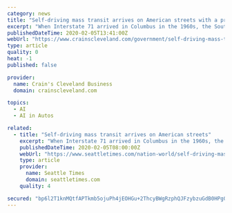 ```yaml
---
category: news
title: "Self-driving mass transit arrives on American streets with a project in Columbus"
excerpt: "When Interstate 71 arrived in Columbus in the 1960s, the South Linden neighborhood was largely cut off from the rest of the city, wedged between railroad tracks to the south and east and the new concrete highway to the west. More than a half-century later, autonomous technology is helping reconnect South Linden with the rest of Ohio's capital ..."
publishedDateTime: 2020-02-05T13:41:00Z
webUrl: "https://www.crainscleveland.com/government/self-driving-mass-transit-arrives-american-streets-project-columbus"
type: article
quality: 0
heat: -1
published: false

provider:
  name: Crain's Cleveland Business
  domain: crainscleveland.com

topics:
  - AI
  - AI in Autos

related:
  - title: "Self-driving mass transit arrives on American streets"
    excerpt: "When Interstate 71 arrived in Columbus in the 1960s, the South Linden neighborhood was largely cut off from the rest of the city, wedged between railroad tracks to the south and east and the new concrete highway to the west. More than a half-century later, autonomous technology is helping reconnect South Linden with the rest of Ohio’s ..."
    publishedDateTime: 2020-02-05T08:00:00Z
    webUrl: "https://www.seattletimes.com/nation-world/self-driving-mass-transit-arrives-on-american-streets/"
    type: article
    provider:
      name: Seattle Times
      domain: seattletimes.com
    quality: 4

secured: "bp6l2T1knMQtfAPTkmb5ojuPh4jEOHGu+2ThcyBWgRzphQJFzybzuGdB0HPg0C+0B0hauxn1bBY4MU9RUHnNMWOhfKlCsLcNB/vfLdFytK8OVjXUrfIhwoL9UMvWSxvBmsnEx6RCUWUqmDvi2AcbxgjtuQKa8vVVmuhpAMfpIzpI4xTtH/SuR4otn/15XSgS+lAetqm0eNSTM4Qpd6u2I5xjPgqgYz/QCDxbkBQONnHi2STy1Z/r/TbY1Lm7lj3RjHqQycXGmB3IgMHSq607l3eSYEBa92JLvGOuCj7yvHY/sPSP9C3I1JiydWBN0A6wlyuGh4LD1D0mk3Eqy1pDY8IXhgN3K6siSuqSFP4yqeJw9yDhzWtDDu3ajp3dHTfrEC4/rdSA9uDMwIAR9VZGLx61BYbQ66FvxbpauZLEjfx+/iISNzLj2G8t+qjI1tvHtz/YHawmGURkE/2RmXR6nnI5xaK/U660+qIOew0Fvx4=;UdRtD2JDLk9QbjjYaapSMw=="
---
```


